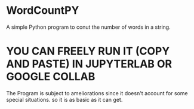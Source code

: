 # WordCountPY
A simple Python program to conut the number of words in a string.

# YOU CAN FREELY RUN IT (COPY AND PASTE) IN JUPYTERLAB OR GOOGLE COLLAB

The Program is subject to ameliorations since it doesn't account for some special situations. so it is as basic as it can get.
